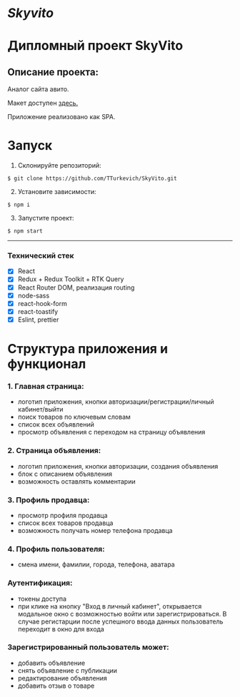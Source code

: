 # **_Skyvito_**

# Дипломный проект SkyVito

## Описание проекта:

Аналог сайта авито.

Макет доступен [здесь.](https://www.figma.com/file/ISqzPS7Sym7V004jFo5buE/%D0%A1%D0%B0%D0%B9%D1%82-%D0%B0%D0%BD%D0%B0%D0%BB%D0%BE%D0%B3-%D0%90%D0%B2%D0%B8%D1%82%D0%BE?node-id=0%3A1&t=AFx8bogr1g19YAdI-1)

Приложение реализовано как SPA.

# Запуск

1. Склонируйте репозиторий:

```
$ git clone https://github.com/TTurkevich/SkyVito.git
```

2. Установите зависимости:

```
$ npm i
```

3. Запустите проект:

```
$ npm start
```

---

### Технический стек

- [x] React
- [x] Redux + Redux Toolkit + RTK Query
- [x] React Router DOM, реализация routing
- [x] node-sass
- [x] react-hook-form
- [x] react-toastify
- [x] Eslint, prettier

# Структура приложения и функционал

### 1. Главная страница:

- логотип приложения, кнопки авторизации/регистрации/личный кабинет/выйти
- поиск товаров по ключевым словам
- список всех объявлений
- просмотр объявления с переходом на страницу объявления

### 2. Страница объявления:

- логотип приложения, кнопки авторизации, создания объявления
- блок с описанием объявления
- возможность оставлять комментарии

### 3. Профиль продавца:

- просмотр профиля продавца
- список всех товаров продавца
- возможность получать номер телефона продавца

### 4. Профиль пользователя:

- смена имени, фамилии, города, телефона, аватара

### Аутентификация:

- токены доступа
- при клике на кнопку "Вход в личный кабинет", открывается модальное окно с возможностью войти или зарегистрироваться. В случае регистарции после успешного ввода данных пользователь переходит в окно для входа

### Зарегистрированный пользователь может:

- добавить объявление
- снять объявление с публикации
- редактирование объявления
- добавить отзыв о товаре
